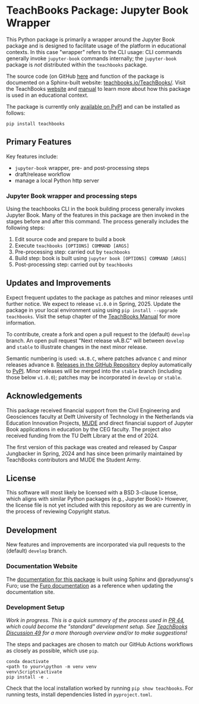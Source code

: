 # TeachBooks Package: Jupyter Book Wrapper

This Python package is primarily a wrapper around the Jupyter Book package and is designed to facilitate usage of the platform in educational contexts. In this case "wrapper" refers to the CLI usage: CLI commands generally invoke `jupyter-book` commands internally; the `jupyter-book` package is _not_ distributed within the `teachbooks` package.

The source code (on GitHub [here]() and function of the package is documented on a Sphinx-built website: [teachbooks.io/TeachBooks/](https://teachbooks.io/TeachBooks/). Visit the TeachBooks [website](https://teachbooks.io) and [manual](https://teachbooks.io/manual) to learn more about how this package is used in an educational context.

The package is currently only [available on PyPI](https://pypi.org/project/teachbooks/) and can be installed as follows:

```
pip install teachbooks
```

## Primary Features

Key features include:
- `jupyter-book` wrapper, pre- and post-processing steps
- draft/release workflow
- manage a local Python http server

### Jupyter Book wrapper and processing steps

Using the teachbooks CLI in the book building process generally invokes Jupyter Book. Many of the features in this package are then invoked in the stages before and after this command. The process generally includes the following steps:

1. Edit source code and prepare to build a book
2. Execute `teachbooks [OPTIONS] COMMAND [ARGS]`
3. Pre-processing step: carried out by `teachbooks`
4. Build step: book is built using `jupyter book [OPTIONS] COMMAND [ARGS]`
5. Post-processing step: carried out by `teachbooks`

## Updates and Improvements

Expect frequent updates to the package as patches and minor releases until further notice. We expect to release `v1.0.0` in Spring, 2025. Update the package in your local environment using using `pip install --upgrade teachbooks`. Visit the setup chapter of the [TeachBooks Manual](https://teachbooks.io/manual/installation-and-setup/overview.html) for more information.

To contribute, create a fork and open a pull request to the (default) `develop` branch. An open pull request "Next release vA.B.C" will between `develop` and `stable` to illustrate changes in the next minor release. 

Semantic numbering is used: `vA.B.C`, where patches advance `C` and minor releases advance `B`. [Releases in the GitHub Repository](https://github.com/TeachBooks/TeachBooks/releases) deploy automatically to [PyPI](https://pypi.org/project/teachbooks/). Minor releases will be merged into the `stable` branch (including those below `v1.0.0`); patches may be incorporated in `develop` or `stable`.

## Acknowledgements

This package received financial support from the Civil Engineering and Geosciences faculty at Delft University of Technology in the Netherlands via Education Innovation Projects, [MUDE](https://mude.citg.tudelft.nl) and direct financial support of Jupyter Book applications in education by the CEG faculty. The project also received funding from the TU Delft Library at the end of 2024.

The first version of this package was created and released by Caspar Jungbacker in Spring, 2024 and has since been primarily maintained by TeachBooks contributors and MUDE the Student Army.

## License

This software will most likely be licensed with a BSD 3-clause license, which aligns with similar Python packages (e.g., Jupyter Book)> However, the license file is not yet included with this repository as we are currently in the process of reviewing Copyright status.

## Development

New features and improvements are incorporated via pull requests to the (default) `develop` branch. 

### Documentation Website

The [documentation for this package](https://teachbooks.io/teachbooks) is built using Sphinx and @pradyunsg's Furo; use the [Furo documentation](https://pradyunsg.me/furo/#) as a reference when updating the documentation site.

### Development Setup

_Work in progress. This is a quick summary of the process used in [PR 44](https://github.com/TeachBooks/TeachBooks/pull/44), which could become the "standard" development setup. See [TeachBooks Discussion 49](https://github.com/TeachBooks/TeachBooks/discussions/49) for a more thorough overview and/or to make suggestions!_

The steps and packages are chosen to match our GitHub Actions workflows as closely as possible, which use `pip`. 

```
conda deactivate
<path to your>\python -m venv venv
venv\Scripts\activate
pip install -e .
```

Check that the local installation worked by running `pip show teachbooks`. For running tests, install dependencies listed in `pyproject.toml`.
